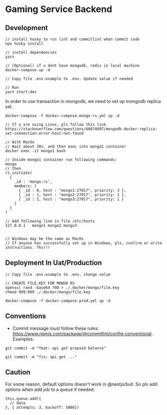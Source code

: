 # Gaming Service Backend

## Development

```
// install husky to run lint and commitlint when commit code
npx husky install

// install dependencies
yarn

// (Optional) if u dont have mongodb, redis in local machine
docker-compose up -d

// Copy file .env.example to .env. Update value if needed

// Run
yarn start:dev
```

In order to use transaction in mongodb, we need to set up mongodb replica set.

```
docker-compose -f docker-compose.mongo-rs.yml up -d

// If u are using Linux, pls follow this link https://stackoverflow.com/questions/68674897/mongodb-docker-replica-set-connection-error-host-not-found

// With MacOs
// Wait about 30s, and then exec into mongo1 container
docker exec -it mongo1 bash

// Inside mongo1 container run following commands:
mongo
// then
rs.initiate(
  {
    _id : 'mongo-rs',
    members: [
      { _id : 0, host : "mongo1:27017", priority: 3 },
      { _id : 1, host : "mongo2:27017", priority: 1 },
      { _id : 2, host : "mongo3:27017", priority: 1 }
    ]
  }
)

// Add following line in file /etc/hosts
127.0.0.1   mongo1 mongo2 mongo3


// Windows may be the same as MacOs
// If anyone has successfully set up in Windows, pls, confirm or write instructions. Tks!!!

```

## Deployment In Uat/Production
```
// Copy file .env.example to .env, change value

// CREATE FILE.KEY FOR MONGO RS
openssl rand -base64 700 > ./.docker/mongo/file.key
chmod 999:999 ./.docker/mongo/file.key

docker-compose -f docker-compose.prod.yml up -d
```

## Conventions
- Commit message must follow these rules: https://www.npmjs.com/package/@commitlint/config-conventional . Examples:
```
git commit -m "feat: api get prepaid balance"

git commit -m "fix: api get ..."
```

## Caution
For some reason, default options doesn't work in @nestjs/bull. So pls add options when add job to a queue if needed.

```
this.queue.add({
  // data
}, { attempts: 3, backoff: 5000})
```
